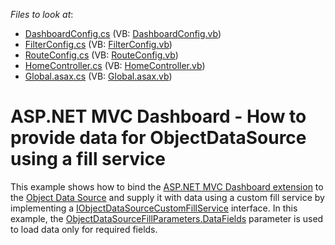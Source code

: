 <!-- default file list -->
*Files to look at*:

* [DashboardConfig.cs](./CS/MVCxDashboard_CustomFillService/App_Start/DashboardConfig.cs) (VB: [DashboardConfig.vb](./VB/MVCxDashboard_CustomFillService/App_Start/DashboardConfig.vb))
* [FilterConfig.cs](./CS/MVCxDashboard_CustomFillService/App_Start/FilterConfig.cs) (VB: [FilterConfig.vb](./VB/MVCxDashboard_CustomFillService/App_Start/FilterConfig.vb))
* [RouteConfig.cs](./CS/MVCxDashboard_CustomFillService/App_Start/RouteConfig.cs) (VB: [RouteConfig.vb](./VB/MVCxDashboard_CustomFillService/App_Start/RouteConfig.vb))
* [HomeController.cs](./CS/MVCxDashboard_CustomFillService/Controllers/HomeController.cs) (VB: [HomeController.vb](./VB/MVCxDashboard_CustomFillService/Controllers/HomeController.vb))
* [Global.asax.cs](./CS/MVCxDashboard_CustomFillService/Global.asax.cs) (VB: [Global.asax.vb](./VB/MVCxDashboard_CustomFillService/Global.asax.vb))
<!-- default file list end -->
# ASP.NET MVC Dashboard - How to provide data for ObjectDataSource using a fill service


This example shows how to bind the <a href="https://documentation.devexpress.com/#Dashboard/CustomDocument16977">ASP.NET MVC Dashboard extension</a> to the <a href="https://documentation.devexpress.com/#Dashboard/clsDevExpressDashboardCommonDashboardObjectDataSourcetopic">Object Data Source</a> and supply it with data using a custom fill service by implementing a <a href="https://documentation.devexpress.com/Dashboard/DevExpress.DashboardCommon.IObjectDataSourceCustomFillService.class">IObjectDataSourceCustomFillService</a> interface. In this example, the <a href="https://documentation.devexpress.com/Dashboard/DevExpress.DashboardCommon.ObjectDataSourceFillParameters.DataFields.property">ObjectDataSourceFillParameters.DataFields</a> parameter is used to load data only for required fields.

<br/>


